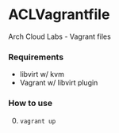 # ACLVagrantfile
Arch Cloud Labs - Vagrant files

### Requirements
- libvirt w/ kvm
- Vagrant w/ libvirt plugin

### How to use
0. ```vagrant up```
